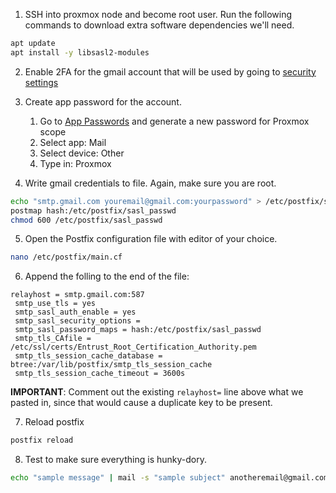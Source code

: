 
1. SSH into proxmox node and become root user. Run the following commands to download extra software dependencies we'll need.

```bash
apt update
apt install -y libsasl2-modules
```

2. Enable 2FA for the gmail account that will be used by going to [security settings](https://myaccount.google.com/security)

3. Create app password for the account.
    1. Go to [App Passwords](https://security.google.com/settings/security/apppasswords) and generate a new password for Proxmox scope
    2. Select app: Mail
    3. Select device: Other
    4. Type in: Proxmox
  
4. Write gmail credentials to file. Again, make sure you are root.

```bash
echo "smtp.gmail.com youremail@gmail.com:yourpassword" > /etc/postfix/sasl_passwd
postmap hash:/etc/postfix/sasl_passwd
chmod 600 /etc/postfix/sasl_passwd
```

5. Open the Postfix configuration file with editor of your choice.

```bash
nano /etc/postfix/main.cf
```

6. Append the folling to the end of the file:
```text
relayhost = smtp.gmail.com:587
 smtp_use_tls = yes
 smtp_sasl_auth_enable = yes
 smtp_sasl_security_options =
 smtp_sasl_password_maps = hash:/etc/postfix/sasl_passwd
 smtp_tls_CAfile = /etc/ssl/certs/Entrust_Root_Certification_Authority.pem
 smtp_tls_session_cache_database = btree:/var/lib/postfix/smtp_tls_session_cache
 smtp_tls_session_cache_timeout = 3600s
```

**IMPORTANT**: Comment out the existing `relayhost=` line above what we pasted in, since that would cause a duplicate key to be present.

7. Reload postfix
```bash
postfix reload
```

8. Test to make sure everything is hunky-dory.
```bash
echo "sample message" | mail -s "sample subject" anotheremail@gmail.com
```


